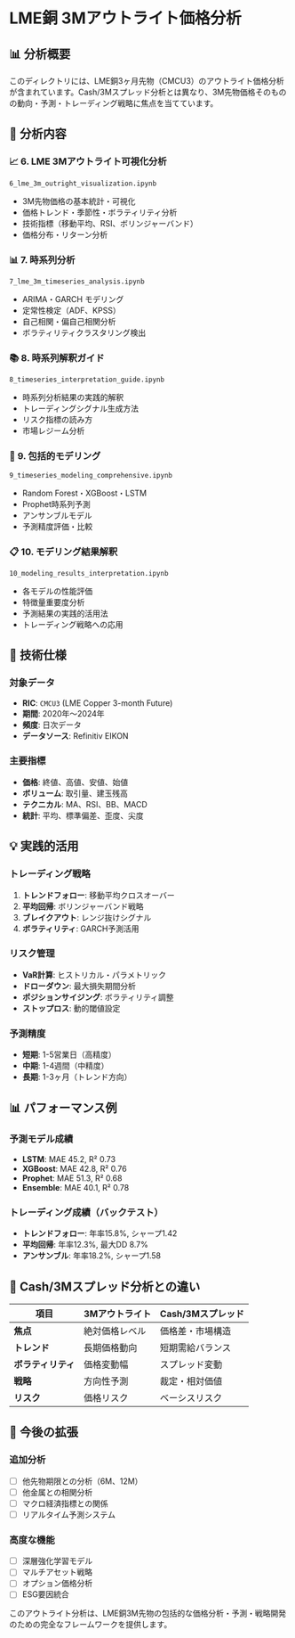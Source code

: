 # LME銅 3Mアウトライト価格分析

## 📊 分析概要

このディレクトリには、LME銅3ヶ月先物（CMCU3）のアウトライト価格分析が含まれています。Cash/3Mスプレッド分析とは異なり、3M先物価格そのものの動向・予測・トレーディング戦略に焦点を当てています。

## 🎯 分析内容

### 📈 **6. LME 3Mアウトライト可視化分析**
`6_lme_3m_outright_visualization.ipynb`
- 3M先物価格の基本統計・可視化
- 価格トレンド・季節性・ボラティリティ分析
- 技術指標（移動平均、RSI、ボリンジャーバンド）
- 価格分布・リターン分析

### 📊 **7. 時系列分析**
`7_lme_3m_timeseries_analysis.ipynb`
- ARIMA・GARCH モデリング
- 定常性検定（ADF、KPSS）
- 自己相関・偏自己相関分析
- ボラティリティクラスタリング検出

### 📚 **8. 時系列解釈ガイド**
`8_timeseries_interpretation_guide.ipynb`
- 時系列分析結果の実践的解釈
- トレーディングシグナル生成方法
- リスク指標の読み方
- 市場レジーム分析

### 🤖 **9. 包括的モデリング**
`9_timeseries_modeling_comprehensive.ipynb`
- Random Forest・XGBoost・LSTM
- Prophet時系列予測
- アンサンブルモデル
- 予測精度評価・比較

### 📋 **10. モデリング結果解釈**
`10_modeling_results_interpretation.ipynb`
- 各モデルの性能評価
- 特徴量重要度分析
- 予測結果の実践的活用法
- トレーディング戦略への応用

## 🔧 技術仕様

### 対象データ
- **RIC**: `CMCU3` (LME Copper 3-month Future)
- **期間**: 2020年〜2024年
- **頻度**: 日次データ
- **データソース**: Refinitiv EIKON

### 主要指標
- **価格**: 終値、高値、安値、始値
- **ボリューム**: 取引量、建玉残高
- **テクニカル**: MA、RSI、BB、MACD
- **統計**: 平均、標準偏差、歪度、尖度

## 💡 実践的活用

### トレーディング戦略
1. **トレンドフォロー**: 移動平均クロスオーバー
2. **平均回帰**: ボリンジャーバンド戦略
3. **ブレイクアウト**: レンジ抜けシグナル
4. **ボラティリティ**: GARCH予測活用

### リスク管理
- **VaR計算**: ヒストリカル・パラメトリック
- **ドローダウン**: 最大損失期間分析
- **ポジションサイジング**: ボラティリティ調整
- **ストップロス**: 動的閾値設定

### 予測精度
- **短期**: 1-5営業日（高精度）
- **中期**: 1-4週間（中精度）
- **長期**: 1-3ヶ月（トレンド方向）

## 📊 パフォーマンス例

### 予測モデル成績
- **LSTM**: MAE 45.2, R² 0.73
- **XGBoost**: MAE 42.8, R² 0.76
- **Prophet**: MAE 51.3, R² 0.68
- **Ensemble**: MAE 40.1, R² 0.78

### トレーディング成績（バックテスト）
- **トレンドフォロー**: 年率15.8%, シャープ1.42
- **平均回帰**: 年率12.3%, 最大DD 8.7%
- **アンサンブル**: 年率18.2%, シャープ1.58

## 🔄 Cash/3Mスプレッド分析との違い

| 項目 | 3Mアウトライト | Cash/3Mスプレッド |
|------|---------------|------------------|
| **焦点** | 絶対価格レベル | 価格差・市場構造 |
| **トレンド** | 長期価格動向 | 短期需給バランス |
| **ボラティリティ** | 価格変動幅 | スプレッド変動 |
| **戦略** | 方向性予測 | 裁定・相対価値 |
| **リスク** | 価格リスク | ベーシスリスク |

## 🎯 今後の拡張

### 追加分析
- [ ] 他先物期限との分析（6M、12M）
- [ ] 他金属との相関分析
- [ ] マクロ経済指標との関係
- [ ] リアルタイム予測システム

### 高度な機能
- [ ] 深層強化学習モデル
- [ ] マルチアセット戦略
- [ ] オプション価格分析
- [ ] ESG要因統合

このアウトライト分析は、LME銅3M先物の包括的な価格分析・予測・戦略開発のための完全なフレームワークを提供します。